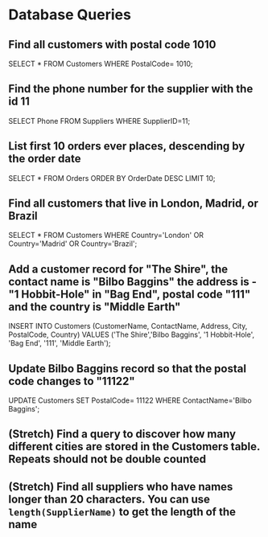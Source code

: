 # Database Queries

## Find all customers with postal code 1010

SELECT * FROM Customers WHERE PostalCode= 1010;

## Find the phone number for the supplier with the id 11

SELECT Phone FROM Suppliers WHERE SupplierID=11;

## List first 10 orders ever places, descending by the order date

SELECT * FROM Orders ORDER BY OrderDate DESC LIMIT 10;

## Find all customers that live in London, Madrid, or Brazil

SELECT * FROM Customers WHERE Country='London' OR Country='Madrid' OR Country='Brazil';

## Add a customer record for "The Shire", the contact name is "Bilbo Baggins" the address is -"1 Hobbit-Hole" in "Bag End", postal code "111" and the country is "Middle Earth"

INSERT INTO Customers (CustomerName, ContactName, Address, City, PostalCode, Country) VALUES ('The Shire','Bilbo Baggins', '1 Hobbit-Hole', 'Bag End', '111', 'Middle Earth');

## Update Bilbo Baggins record so that the postal code changes to "11122"

UPDATE Customers SET PostalCode= 11122 WHERE ContactName='Bilbo Baggins';

## (Stretch) Find a query to discover how many different cities are stored in the Customers table. Repeats should not be double counted

## (Stretch) Find all suppliers who have names longer than 20 characters. You can use `length(SupplierName)` to get the length of the name

